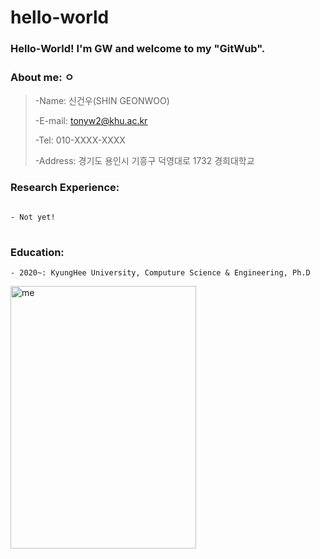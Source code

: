 # hello-world
### Hello-World! I'm GW and welcome to my "GitWub".

### About me: ㅇ
> -Name: 신건우(SHIN GEONWOO)
>
> -E-mail: tonyw2@khu.ac.kr
> 
> -Tel: 010-XXXX-XXXX
> 
> -Address: 경기도 용인시 기흥구 덕영대로 1732 경희대학교


### Research Experience:
<pre>
<code>
- Not yet!
</code>
</pre>

### Education: 
```
- 2020~: KyungHee University, Computure Science & Engineering, Ph.D
```

<img src="https://user-images.githubusercontent.com/132264450/235445041-111c8853-67e0-4c25-9c45-9239b7b829c4.jpg" width="297px" height="420px" title="me.jpg" alt="me"></img><br/>

